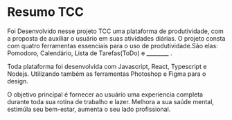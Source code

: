 # Resumo TCC

 
Foi Desenvolvido nesse projeto TCC uma plataforma de produtividade, com a proposta de auxiliar o usuário em suas atividades diárias. O projeto consta com quatro ferramentas essenciais para o uso de produtividade.São elas: Pomodoro, Calendário, Lista de Tarefas(ToDo) e ________ .

Toda plataforma foi desenvolvida com Javascript, React, Typescript e Nodejs. Utilizando também as ferramentas Photoshop e Figma para o design.

O objetivo principal é fornecer ao usuário uma experiencia completa durante toda sua rotina de trabalho e lazer.
Melhora a sua saúde mental, estimúla seu bem-estar, aumenta o seu lado profissional.